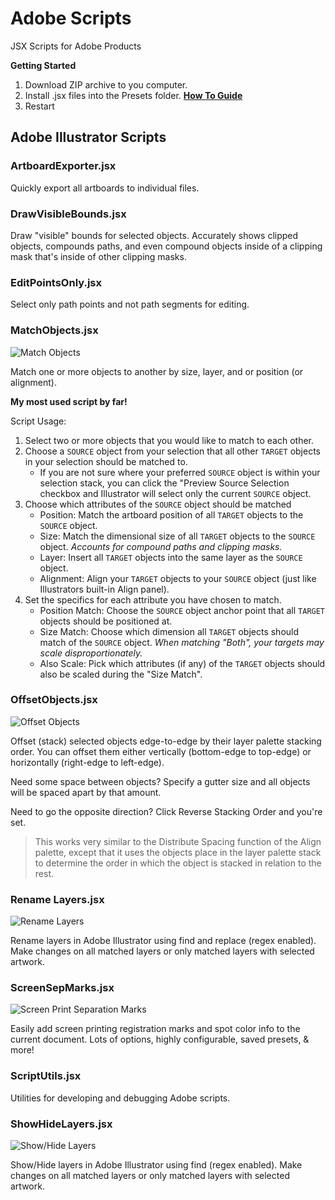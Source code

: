 # Adobe Scripts

JSX Scripts for Adobe Products

**Getting Started**

1. Download ZIP archive to you computer.
2. Install .jsx files into the Presets folder. **[How To Guide](https://www.marspremedia.com/software/how-to-adobe-cc)**
3. Restart

## Adobe Illustrator Scripts

### ArtboardExporter.jsx

Quickly export all artboards to individual files.

### DrawVisibleBounds.jsx

Draw "visible" bounds for selected objects. Accurately shows clipped objects, compounds paths, and even compound objects inside of a clipping mask that's inside of other clipping masks.

### EditPointsOnly.jsx

Select only path points and not path segments for editing.

### MatchObjects.jsx

![Match Objects](https://raw.githubusercontent.com/joshbduncan/adobe-scripts/main/files/match-objects.png)

Match one or more objects to another by size, layer, and or position (or alignment).

**My most used script by far!**

Script Usage:

1. Select two or more objects that you would like to match to each other.
2. Choose a `SOURCE` object from your selection that all other `TARGET` objects in your selection should be matched to.
    - If you are not sure where your preferred `SOURCE` object is within your selection stack, you can click the "Preview Source Selection checkbox and Illustrator will select only the current `SOURCE` object.
3. Choose which attributes of the `SOURCE` object should be matched 
    - Position: Match the artboard position of all `TARGET` objects to the `SOURCE` object.
    - Size: Match the dimensional size of all `TARGET` objects to the `SOURCE` object. *Accounts for compound paths and clipping masks.*
    - Layer: Insert all `TARGET` objects into the same layer as the `SOURCE` object.
    - Alignment: Align your `TARGET` objects to your `SOURCE` object (just like Illustrators built-in Align panel).
4. Set the specifics for each attribute you have chosen to match.
    - Position Match: Choose the `SOURCE` object anchor point that all `TARGET` objects should be positioned at.
    - Size Match: Choose which dimension all `TARGET` objects should match of the `SOURCE` object. *When matching "Both", your targets may scale disproportionately.*
    - Also Scale: Pick which attributes (if any) of the `TARGET` objects should also be scaled during the "Size Match".

### OffsetObjects.jsx

![Offset Objects](https://raw.githubusercontent.com/joshbduncan/adobe-scripts/main/files/offset-objects.png)

Offset (stack) selected objects edge-to-edge by their layer palette stacking order. You can offset them either vertically (bottom-edge to top-edge) or horizontally (right-edge to left-edge).

Need some space between objects? Specify a gutter size and all objects will be spaced apart by that amount.

Need to go the opposite direction? Click Reverse Stacking Order and you're set.

> This works very similar to the Distribute Spacing function of the Align palette, except that it uses the objects place in the layer palette stack to determine the order in which the object is stacked in relation to the rest.

### Rename Layers.jsx

![Rename Layers](https://raw.githubusercontent.com/joshbduncan/adobe-scripts/main/files/rename-layers.png)

Rename layers in Adobe Illustrator using find and replace (regex enabled). Make changes on all matched layers or only matched layers with selected artwork.

### ScreenSepMarks.jsx

![Screen Print Separation Marks](https://raw.githubusercontent.com/joshbduncan/adobe-scripts/main/files/screen-sep-marks.png)

Easily add screen printing registration marks and spot color info to the current document. Lots of options, highly configurable, saved presets, & more!

### ScriptUtils.jsx

Utilities for developing and debugging Adobe scripts.

### ShowHideLayers.jsx

![Show/Hide Layers](https://raw.githubusercontent.com/joshbduncan/adobe-scripts/main/files/show-hide-layers.png)

Show/Hide layers in Adobe Illustrator using find (regex enabled). Make changes on all matched layers or only matched layers with selected artwork.